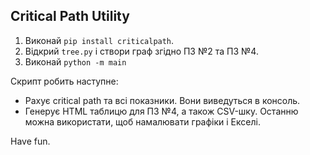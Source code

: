 ## Critical Path Utility

1. Виконай `pip install criticalpath`.
2. Відкрий `tree.py` і створи граф згідно ПЗ №2 та ПЗ №4.
3. Виконай `python -m main`

Скрипт робить наступне:

* Рахує critical path та всі показники. Вони виведуться в консоль.
* Генерує HTML таблицю для ПЗ №4, а також CSV-шку. Останню можна використати, щоб намалювати графіки і Екселі.

Have fun.
